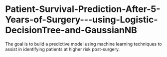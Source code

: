 # Patient-Survival-Prediction-After-5-Years-of-Surgery---using-Logistic-DecisionTree-and-GaussianNB
The goal is to build a predictive model using machine learning techniques to assist in identifying patients at higher risk post-surgery.
